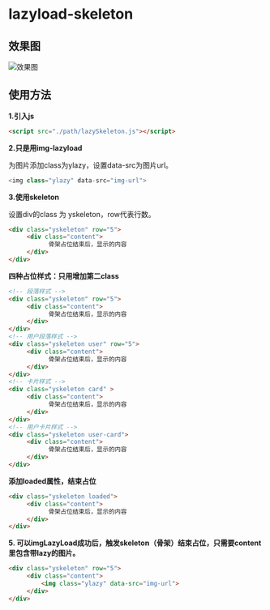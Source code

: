 

# lazyload-skeleton

## 效果图



![效果图](http://blog.gojaven.com/static/upload/20190115/upload_8e2175c82a50938dc20694e7f0de2e50.png)



## 使用方法

**1.引入js**

```html
<script src="./path/lazySkeleton.js"></script>
```

**2.只是用img-lazyload**

为图片添加class为ylazy，设置data-src为图片url。

```js
<img class="ylazy" data-src="img-url">
```

**3.使用skeleton**

设置div的class 为 yskeleton，row代表行数。

```html
<div class="yskeleton" row="5">
     <div class="content">
           骨架占位结束后，显示的内容
     </div>
</div>
```

**四种占位样式：只用增加第二class**

```HTML
<!-- 段落样式 -->            
<div class="yskeleton" row="5">
     <div class="content">
           骨架占位结束后，显示的内容
     </div>
</div>
<!-- 用户段落样式 -->
<div class="yskeleton user" row="5">
     <div class="content">
           骨架占位结束后，显示的内容
     </div>
</div>
<!-- 卡片样式 -->
<div class="yskeleton card" >
     <div class="content">
           骨架占位结束后，显示的内容
     </div>
</div>
<!-- 用户卡片样式 -->
<div class="yskeleton user-card">
     <div class="content">
           骨架占位结束后，显示的内容
     </div>
</div>
```

**添加loaded属性，结束占位**

```html
<div class="yskeleton loaded">
     <div class="content">
           骨架占位结束后，显示的内容
     </div>
</div>
```



**5. 可以imgLazyLoad成功后，触发skeleton（骨架）结束占位，只需要content里包含带lazy的图片。**

```html
<div class="yskeleton" row="5">
     <div class="content">
         <img class="ylazy" data-src="img-url">
     </div>
</div>
```

